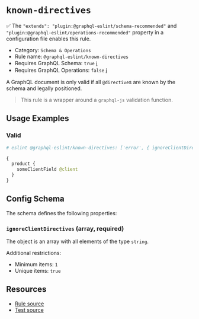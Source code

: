 # `known-directives`

✅ The `"extends": "plugin:@graphql-eslint/schema-recommended"` and
`"plugin:@graphql-eslint/operations-recommended"` property in a configuration file enables this
rule.

- Category: `Schema & Operations`
- Rule name: `@graphql-eslint/known-directives`
- Requires GraphQL Schema: `true`
  [ℹ️](/docs/getting-started#extended-linting-rules-with-graphql-schema)
- Requires GraphQL Operations: `false`
  [ℹ️](/docs/getting-started#extended-linting-rules-with-siblings-operations)

A GraphQL document is only valid if all `@directive`s are known by the schema and legally
positioned.

> This rule is a wrapper around a `graphql-js` validation function.

## Usage Examples

### Valid

```graphql
# eslint @graphql-eslint/known-directives: ['error', { ignoreClientDirectives: ['client'] }]

{
  product {
    someClientField @client
  }
}
```

## Config Schema

The schema defines the following properties:

### `ignoreClientDirectives` (array, required)

The object is an array with all elements of the type `string`.

Additional restrictions:

- Minimum items: `1`
- Unique items: `true`

## Resources

- [Rule source](https://github.com/graphql/graphql-js/blob/main/src/validation/rules/KnownDirectivesRule.ts)
- [Test source](https://github.com/graphql/graphql-js/tree/main/src/validation/__tests__/KnownDirectivesRule-test.ts)
